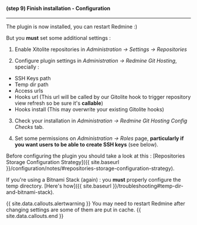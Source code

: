 #### **(step 9)** Finish installation - Configuration
***

The plugin is now installed, you can restart Redmine :)

But you **must** set some additional settings :

1. Enable Xitolite repositories in *Administration -> Settings -> Repositories*

2. Configure plugin settings in *Administration -> Redmine Git Hosting*, specially :
  * SSH Keys path
  * Temp dir path
  * Access urls
  * Hooks url (This url will be called by our Gitolite hook to trigger repository view refresh so be sure it's **callable**)
  * Hooks install (This may overwrite your existing Gitolite hooks)

3. Check your installation in *Administration -> Redmine Git Hosting* *Config Checks* tab.

4. Set some permissions on *Administration -> Roles* page, **particularly if you want users to be able to create SSH keys** (see below).

Before configuring the plugin you should take a look at this : [Repositories Storage Configuration Strategy]({{ site.baseurl }}/configuration/notes/#repositories-storage-configuration-strategy).

If you're using a Bitnami Stack (again) : you **must** properly configure the temp directory. [Here's how]({{ site.baseurl }}/troubleshooting#temp-dir-and-bitnami-stack).

{{ site.data.callouts.alertwarning }}
  You may need to restart Redmine after changing settings are some of them are put in cache.
{{ site.data.callouts.end }}
